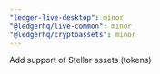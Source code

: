 ```yaml
---
"ledger-live-desktop": minor
"@ledgerhq/live-common": minor
"@ledgerhq/cryptoassets": minor
---
```


Add support of Stellar assets (tokens)
